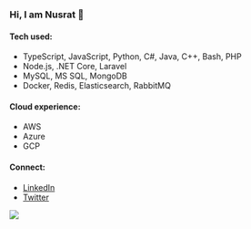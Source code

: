 ### Hi, I am Nusrat 👋
#### Tech used:
- TypeScript, JavaScript, Python, C#, Java, C++, Bash, PHP
- Node.js, .NET Core, Laravel
- MySQL, MS SQL, MongoDB
- Docker, Redis, Elasticsearch, RabbitMQ

#### Cloud experience:
- AWS
- Azure
- GCP

#### Connect:
- [LinkedIn](https://www.linkedin.com/in/YOUR_PROFILE)
- [Twitter](https://twitter.com/YOUR_PROFILE)

![](https://komarev.com/ghpvc/?username=nusrathamid&color=green&style=flat-square&label=Guests)
